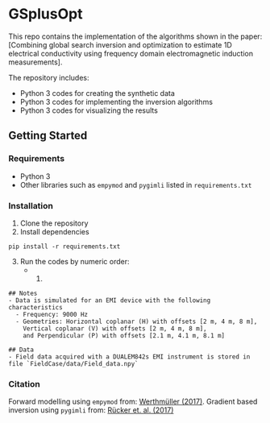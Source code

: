 # GSplusOpt

This repo contains the implementation of the algorithms shown in the paper: [Combining global search inversion and optimization to estimate 1D electrical conductivity using frequency domain electromagnetic induction measurements].

The repository includes:
- Python 3 codes for creating the synthetic data
- Python 3 codes for implementing the inversion algorithms
- Python 3 codes for visualizing the results

 ## Getting Started

### Requirements
- Python 3
- Other libraries such as `empymod` and `pygimli` listed in `requirements.txt`

### Installation
1. Clone the repository
2. Install dependencies
```
pip install -r requirements.txt
```
3. Run the codes by numeric order:
   - 1.
```
## Notes
- Data is simulated for an EMI device with the following characteristics
  - Frequency: 9000 Hz
  - Geometries: Horizontal coplanar (H) with offsets [2 m, 4 m, 8 m],
    Vertical coplanar (V) with offsets [2 m, 4 m, 8 m],
    and Perpendicular (P) with offsets [2.1 m, 4.1 m, 8.1 m]

## Data
- Field data acquired with a DUALEM842s EMI instrument is stored in file `FieldCase/data/Field_data.npy`
```

### Citation
Forward modelling using `empymod` from: [Werthmüller (2017)](<https://doi.org/10.1190/geo2016-0626.1>).
Gradient based inversion using `pygimli` from: [Rücker et. al. (2017)](<http://dx.doi.org/10.1016/j.cageo.2017.07.011>)
